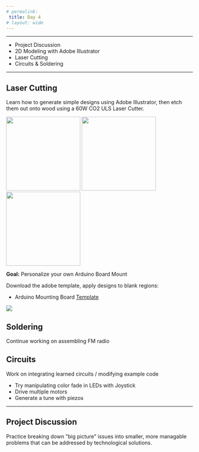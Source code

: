 ```yaml
---
# permalink: 
 title: Day 4
# layout: wide
---
```

---------------------

- Project Discussion
- 2D Modeling with Adobe Illustrator
- Laser Cutting
- Circuits & Soldering

---------------------

## Laser Cutting 

Learn how to generate simple designs using Adobe Illustrator, 
then etch them out onto wood using a 60W CO2 ULS Laser Cutter.

<p>
<img width="200" src="/assets/images/lasercutter/lasercutter1.jpg">
<img width="200" src="/assets/images/lasercutter/lasercutter1.jpg">
<img width="200" src="/assets/images/lasercutter/lasercutter1.jpg">
</p>

 __Goal:__ Personalize your own Arduino Board Mount

Download the adobe template, apply designs to blank regions:
- Arduino Mounting Board [Template](/assets/images/boardtemp.)

<p>
<img src="/assets/images/lasercutter/lasercutter1.jpg">
</p>

## Soldering

Continue working on assembling FM radio

## Circuits

Work on integrating learned circuits / modifying example code
 - Try manipulating color fade in LEDs with Joystick
 - Drive multiple motors
 - Generate a tune with piezos
 
------------------------

## Project Discussion

Practice breaking down "big picture" issues into smaller, more managable problems that can be addressed by technological solutions.